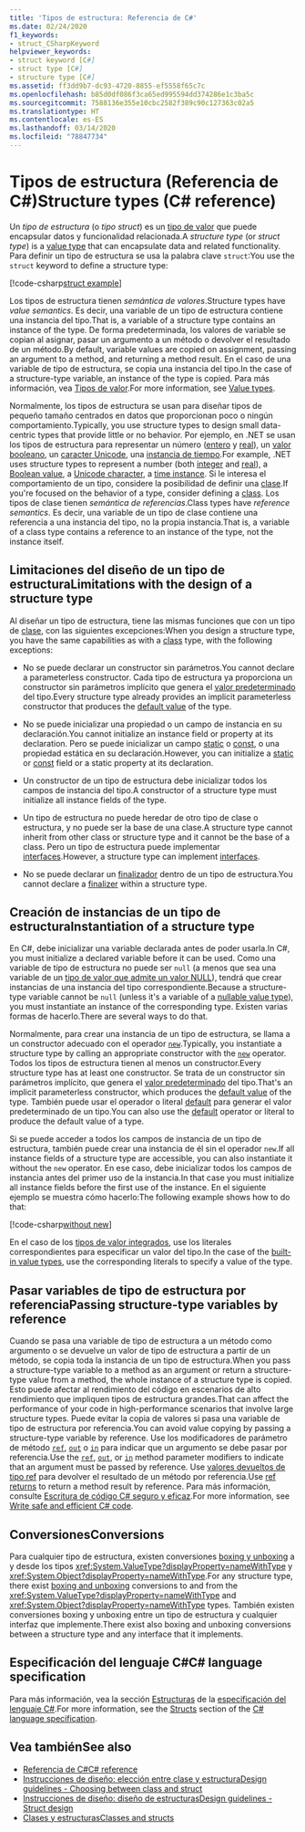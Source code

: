 ```yaml
---
title: 'Tipos de estructura: Referencia de C#'
ms.date: 02/24/2020
f1_keywords:
- struct_CSharpKeyword
helpviewer_keywords:
- struct keyword [C#]
- struct type [C#]
- structure type [C#]
ms.assetid: ff3dd9b7-dc93-4720-8855-ef5558f65c7c
ms.openlocfilehash: b85d0df086f3ca65ed995594dd374286e1c3ba5c
ms.sourcegitcommit: 7588136e355e10cbc2582f389c90c127363c02a5
ms.translationtype: HT
ms.contentlocale: es-ES
ms.lasthandoff: 03/14/2020
ms.locfileid: "78847734"
---
```

# <a name="structure-types-c-reference"></a><span data-ttu-id="af7b1-102">Tipos de estructura (Referencia de C#)</span><span class="sxs-lookup"><span data-stu-id="af7b1-102">Structure types (C# reference)</span></span>

<span data-ttu-id="af7b1-103">Un *tipo de estructura* (o *tipo struct*) es un [tipo de valor](value-types.md) que puede encapsular datos y funcionalidad relacionada.</span><span class="sxs-lookup"><span data-stu-id="af7b1-103">A *structure type* (or *struct type*) is a [value type](value-types.md) that can encapsulate data and related functionality.</span></span> <span data-ttu-id="af7b1-104">Para definir un tipo de estructura se usa la palabra clave `struct`:</span><span class="sxs-lookup"><span data-stu-id="af7b1-104">You use the `struct` keyword to define a structure type:</span></span>

[!code-csharp[struct example](snippets/StructType.cs#StructExample)]

<span data-ttu-id="af7b1-105">Los tipos de estructura tienen *semántica de valores*.</span><span class="sxs-lookup"><span data-stu-id="af7b1-105">Structure types have *value semantics*.</span></span> <span data-ttu-id="af7b1-106">Es decir, una variable de un tipo de estructura contiene una instancia del tipo.</span><span class="sxs-lookup"><span data-stu-id="af7b1-106">That is, a variable of a structure type contains an instance of the type.</span></span> <span data-ttu-id="af7b1-107">De forma predeterminada, los valores de variable se copian al asignar, pasar un argumento a un método o devolver el resultado de un método.</span><span class="sxs-lookup"><span data-stu-id="af7b1-107">By default, variable values are copied on assignment, passing an argument to a method, and returning a method result.</span></span> <span data-ttu-id="af7b1-108">En el caso de una variable de tipo de estructura, se copia una instancia del tipo.</span><span class="sxs-lookup"><span data-stu-id="af7b1-108">In the case of a structure-type variable, an instance of the type is copied.</span></span> <span data-ttu-id="af7b1-109">Para más información, vea [Tipos de valor](value-types.md).</span><span class="sxs-lookup"><span data-stu-id="af7b1-109">For more information, see [Value types](value-types.md).</span></span>

<span data-ttu-id="af7b1-110">Normalmente, los tipos de estructura se usan para diseñar tipos de pequeño tamaño centrados en datos que proporcionan poco o ningún comportamiento.</span><span class="sxs-lookup"><span data-stu-id="af7b1-110">Typically, you use structure types to design small data-centric types that provide little or no behavior.</span></span> <span data-ttu-id="af7b1-111">Por ejemplo, en .NET se usan los tipos de estructura para representar un número ([entero](integral-numeric-types.md) y [real](floating-point-numeric-types.md)), un [valor booleano](bool.md), un [caracter Unicode](char.md), una [instancia de tiempo](xref:System.DateTime).</span><span class="sxs-lookup"><span data-stu-id="af7b1-111">For example, .NET uses structure types to represent a number (both [integer](integral-numeric-types.md) and [real](floating-point-numeric-types.md)), a [Boolean value](bool.md), a [Unicode character](char.md), a [time instance](xref:System.DateTime).</span></span> <span data-ttu-id="af7b1-112">Si le interesa el comportamiento de un tipo, considere la posibilidad de definir una [clase](../keywords/class.md).</span><span class="sxs-lookup"><span data-stu-id="af7b1-112">If you're focused on the behavior of a type, consider defining a [class](../keywords/class.md).</span></span> <span data-ttu-id="af7b1-113">Los tipos de clase tienen *semántica de referencias*.</span><span class="sxs-lookup"><span data-stu-id="af7b1-113">Class types have *reference semantics*.</span></span> <span data-ttu-id="af7b1-114">Es decir, una variable de un tipo de clase contiene una referencia a una instancia del tipo, no la propia instancia.</span><span class="sxs-lookup"><span data-stu-id="af7b1-114">That is, a variable of a class type contains a reference to an instance of the type, not the instance itself.</span></span>

## <a name="limitations-with-the-design-of-a-structure-type"></a><span data-ttu-id="af7b1-115">Limitaciones del diseño de un tipo de estructura</span><span class="sxs-lookup"><span data-stu-id="af7b1-115">Limitations with the design of a structure type</span></span>

<span data-ttu-id="af7b1-116">Al diseñar un tipo de estructura, tiene las mismas funciones que con un tipo de [clase](../keywords/class.md), con las siguientes excepciones:</span><span class="sxs-lookup"><span data-stu-id="af7b1-116">When you design a structure type, you have the same capabilities as with a [class](../keywords/class.md) type, with the following exceptions:</span></span>

- <span data-ttu-id="af7b1-117">No se puede declarar un constructor sin parámetros.</span><span class="sxs-lookup"><span data-stu-id="af7b1-117">You cannot declare a parameterless constructor.</span></span> <span data-ttu-id="af7b1-118">Cada tipo de estructura ya proporciona un constructor sin parámetros implícito que genera el [valor predeterminado](default-values.md) del tipo.</span><span class="sxs-lookup"><span data-stu-id="af7b1-118">Every structure type already provides an implicit parameterless constructor that produces the [default value](default-values.md) of the type.</span></span>

- <span data-ttu-id="af7b1-119">No se puede inicializar una propiedad o un campo de instancia en su declaración.</span><span class="sxs-lookup"><span data-stu-id="af7b1-119">You cannot initialize an instance field or property at its declaration.</span></span> <span data-ttu-id="af7b1-120">Pero se puede inicializar un campo [static](../keywords/static.md) o [const](../keywords/const.md), o una propiedad estática en su declaración.</span><span class="sxs-lookup"><span data-stu-id="af7b1-120">However, you can initialize a [static](../keywords/static.md) or [const](../keywords/const.md) field or a static property at its declaration.</span></span>

- <span data-ttu-id="af7b1-121">Un constructor de un tipo de estructura debe inicializar todos los campos de instancia del tipo.</span><span class="sxs-lookup"><span data-stu-id="af7b1-121">A constructor of a structure type must initialize all instance fields of the type.</span></span>

- <span data-ttu-id="af7b1-122">Un tipo de estructura no puede heredar de otro tipo de clase o estructura, y no puede ser la base de una clase.</span><span class="sxs-lookup"><span data-stu-id="af7b1-122">A structure type cannot inherit from other class or structure type and it cannot be the base of a class.</span></span> <span data-ttu-id="af7b1-123">Pero un tipo de estructura puede implementar [interfaces](../keywords/interface.md).</span><span class="sxs-lookup"><span data-stu-id="af7b1-123">However, a structure type can implement [interfaces](../keywords/interface.md).</span></span>

- <span data-ttu-id="af7b1-124">No se puede declarar un [finalizador](../../programming-guide/classes-and-structs/destructors.md) dentro de un tipo de estructura.</span><span class="sxs-lookup"><span data-stu-id="af7b1-124">You cannot declare a [finalizer](../../programming-guide/classes-and-structs/destructors.md) within a structure type.</span></span>

## <a name="instantiation-of-a-structure-type"></a><span data-ttu-id="af7b1-125">Creación de instancias de un tipo de estructura</span><span class="sxs-lookup"><span data-stu-id="af7b1-125">Instantiation of a structure type</span></span>

<span data-ttu-id="af7b1-126">En C#, debe inicializar una variable declarada antes de poder usarla.</span><span class="sxs-lookup"><span data-stu-id="af7b1-126">In C#, you must initialize a declared variable before it can be used.</span></span> <span data-ttu-id="af7b1-127">Como una variable de tipo de estructura no puede ser `null` (a menos que sea una variable de un [tipo de valor que admite un valor NULL](nullable-value-types.md)), tendrá que crear instancias de una instancia del tipo correspondiente.</span><span class="sxs-lookup"><span data-stu-id="af7b1-127">Because a structure-type variable cannot be `null` (unless it's a variable of a [nullable value type](nullable-value-types.md)), you must instantiate an instance of the corresponding type.</span></span> <span data-ttu-id="af7b1-128">Existen varias formas de hacerlo.</span><span class="sxs-lookup"><span data-stu-id="af7b1-128">There are several ways to do that.</span></span>

<span data-ttu-id="af7b1-129">Normalmente, para crear una instancia de un tipo de estructura, se llama a un constructor adecuado con el operador [`new`](../operators/new-operator.md).</span><span class="sxs-lookup"><span data-stu-id="af7b1-129">Typically, you instantiate a structure type by calling an appropriate constructor with the [`new`](../operators/new-operator.md) operator.</span></span> <span data-ttu-id="af7b1-130">Todos los tipos de estructura tienen al menos un constructor.</span><span class="sxs-lookup"><span data-stu-id="af7b1-130">Every structure type has at least one constructor.</span></span> <span data-ttu-id="af7b1-131">Se trata de un constructor sin parámetros implícito, que genera el [valor predeterminado](default-values.md) del tipo.</span><span class="sxs-lookup"><span data-stu-id="af7b1-131">That's an implicit parameterless constructor, which produces the [default value](default-values.md) of the type.</span></span> <span data-ttu-id="af7b1-132">También puede usar el operador o literal [default](../operators/default.md) para generar el valor predeterminado de un tipo.</span><span class="sxs-lookup"><span data-stu-id="af7b1-132">You can also use the [default](../operators/default.md) operator or literal to produce the default value of a type.</span></span>

<span data-ttu-id="af7b1-133">Si se puede acceder a todos los campos de instancia de un tipo de estructura, también puede crear una instancia de él sin el operador `new`.</span><span class="sxs-lookup"><span data-stu-id="af7b1-133">If all instance fields of a structure type are accessible, you can also instantiate it without the `new` operator.</span></span> <span data-ttu-id="af7b1-134">En ese caso, debe inicializar todos los campos de instancia antes del primer uso de la instancia.</span><span class="sxs-lookup"><span data-stu-id="af7b1-134">In that case you must initialize all instance fields before the first use of the instance.</span></span> <span data-ttu-id="af7b1-135">En el siguiente ejemplo se muestra cómo hacerlo:</span><span class="sxs-lookup"><span data-stu-id="af7b1-135">The following example shows how to do that:</span></span>

[!code-csharp[without new](snippets/StructType.cs#WithoutNew)]

<span data-ttu-id="af7b1-136">En el caso de los [tipos de valor integrados](value-types.md#built-in-value-types), use los literales correspondientes para especificar un valor del tipo.</span><span class="sxs-lookup"><span data-stu-id="af7b1-136">In the case of the [built-in value types](value-types.md#built-in-value-types), use the corresponding literals to specify a value of the type.</span></span>

## <a name="passing-structure-type-variables-by-reference"></a><span data-ttu-id="af7b1-137">Pasar variables de tipo de estructura por referencia</span><span class="sxs-lookup"><span data-stu-id="af7b1-137">Passing structure-type variables by reference</span></span>

<span data-ttu-id="af7b1-138">Cuando se pasa una variable de tipo de estructura a un método como argumento o se devuelve un valor de tipo de estructura a partir de un método, se copia toda la instancia de un tipo de estructura.</span><span class="sxs-lookup"><span data-stu-id="af7b1-138">When you pass a structure-type variable to a method as an argument or return a structure-type value from a method, the whole instance of a structure type is copied.</span></span> <span data-ttu-id="af7b1-139">Esto puede afectar al rendimiento del código en escenarios de alto rendimiento que impliquen tipos de estructura grandes.</span><span class="sxs-lookup"><span data-stu-id="af7b1-139">That can affect the performance of your code in high-performance scenarios that involve large structure types.</span></span> <span data-ttu-id="af7b1-140">Puede evitar la copia de valores si pasa una variable de tipo de estructura por referencia.</span><span class="sxs-lookup"><span data-stu-id="af7b1-140">You can avoid value copying by passing a structure-type variable by reference.</span></span> <span data-ttu-id="af7b1-141">Use los modificadores de parámetro de método [`ref`](../keywords/ref.md#passing-an-argument-by-reference), [`out`](../keywords/out-parameter-modifier.md) o [`in`](../keywords/in-parameter-modifier.md) para indicar que un argumento se debe pasar por referencia.</span><span class="sxs-lookup"><span data-stu-id="af7b1-141">Use the [`ref`](../keywords/ref.md#passing-an-argument-by-reference), [`out`](../keywords/out-parameter-modifier.md), or [`in`](../keywords/in-parameter-modifier.md) method parameter modifiers to indicate that an argument must be passed by reference.</span></span> <span data-ttu-id="af7b1-142">Use [valores devueltos de tipo ref](../../programming-guide/classes-and-structs/ref-returns.md) para devolver el resultado de un método por referencia.</span><span class="sxs-lookup"><span data-stu-id="af7b1-142">Use [ref returns](../../programming-guide/classes-and-structs/ref-returns.md) to return a method result by reference.</span></span> <span data-ttu-id="af7b1-143">Para más información, consulte [Escritura de código C# seguro y eficaz](../../write-safe-efficient-code.md).</span><span class="sxs-lookup"><span data-stu-id="af7b1-143">For more information, see [Write safe and efficient C# code](../../write-safe-efficient-code.md).</span></span>

## <a name="conversions"></a><span data-ttu-id="af7b1-144">Conversiones</span><span class="sxs-lookup"><span data-stu-id="af7b1-144">Conversions</span></span>

<span data-ttu-id="af7b1-145">Para cualquier tipo de estructura, existen conversiones [boxing y unboxing](../../programming-guide/types/boxing-and-unboxing.md) a y desde los tipos <xref:System.ValueType?displayProperty=nameWithType> y <xref:System.Object?displayProperty=nameWithType>.</span><span class="sxs-lookup"><span data-stu-id="af7b1-145">For any structure type, there exist [boxing and unboxing](../../programming-guide/types/boxing-and-unboxing.md) conversions to and from the <xref:System.ValueType?displayProperty=nameWithType> and <xref:System.Object?displayProperty=nameWithType> types.</span></span> <span data-ttu-id="af7b1-146">También existen conversiones boxing y unboxing entre un tipo de estructura y cualquier interfaz que implemente.</span><span class="sxs-lookup"><span data-stu-id="af7b1-146">There exist also boxing and unboxing conversions between a structure type and any interface that it implements.</span></span>

## <a name="c-language-specification"></a><span data-ttu-id="af7b1-147">Especificación del lenguaje C#</span><span class="sxs-lookup"><span data-stu-id="af7b1-147">C# language specification</span></span>

<span data-ttu-id="af7b1-148">Para más información, vea la sección [Estructuras](~/_csharplang/spec/structs.md) de la [especificación del lenguaje C#](~/_csharplang/spec/introduction.md).</span><span class="sxs-lookup"><span data-stu-id="af7b1-148">For more information, see the [Structs](~/_csharplang/spec/structs.md) section of the [C# language specification](~/_csharplang/spec/introduction.md).</span></span>

## <a name="see-also"></a><span data-ttu-id="af7b1-149">Vea también</span><span class="sxs-lookup"><span data-stu-id="af7b1-149">See also</span></span>

- [<span data-ttu-id="af7b1-150">Referencia de C#</span><span class="sxs-lookup"><span data-stu-id="af7b1-150">C# reference</span></span>](../index.md)
- [<span data-ttu-id="af7b1-151">Instrucciones de diseño: elección entre clase y estructura</span><span class="sxs-lookup"><span data-stu-id="af7b1-151">Design guidelines - Choosing between class and struct</span></span>](../../../standard/design-guidelines/choosing-between-class-and-struct.md)
- [<span data-ttu-id="af7b1-152">Instrucciones de diseño: diseño de estructuras</span><span class="sxs-lookup"><span data-stu-id="af7b1-152">Design guidelines - Struct design</span></span>](../../../standard/design-guidelines/struct.md)
- [<span data-ttu-id="af7b1-153">Clases y estructuras</span><span class="sxs-lookup"><span data-stu-id="af7b1-153">Classes and structs</span></span>](../../programming-guide/classes-and-structs/index.md)
